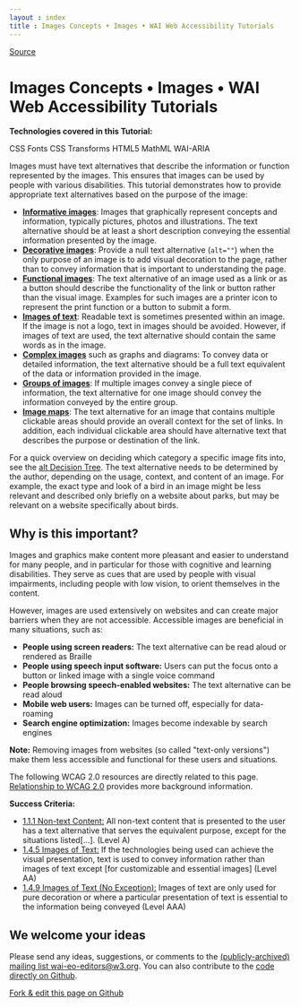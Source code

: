 ```yaml
---
layout : index
title : Images Concepts • Images • WAI Web Accessibility Tutorials
---
```


[Source](https://www.w3.org/WAI/tutorials/images/ "Permalink to Images Concepts • Images • WAI Web Accessibility Tutorials")

# Images Concepts • Images • WAI Web Accessibility Tutorials

**Technologies covered in this Tutorial:**

CSS Fonts CSS Transforms HTML5 MathML WAI-ARIA

Images must have text alternatives that describe the information or function represented by the images. This ensures that images can be used by people with various disabilities. This tutorial demonstrates how to provide appropriate text alternatives based on the purpose of the image:

* **[Informative images][1]**: Images that graphically represent concepts and information, typically pictures, photos and illustrations. The text alternative should be at least a short description conveying the essential information presented by the image.
* **[Decorative images][2]**: Provide a null text alternative (`alt=""`) when the only purpose of an image is to add visual decoration to the page, rather than to convey information that is important to understanding the page.
* **[Functional images][3]**: The text alternative of an image used as a link or as a button should describe the functionality of the link or button rather than the visual image. Examples for such images are a printer icon to represent the print function or a button to submit a form.
* **[Images of text][4]**: Readable text is sometimes presented within an image. If the image is not a logo, text in images should be avoided. However, if images of text are used, the text alternative should contain the same words as in the image.
* **[Complex images][5]** such as graphs and diagrams: To convey data or detailed information, the text alternative should be a full text equivalent of the data or information provided in the image.
* **[Groups of images][6]**: If multiple images convey a single piece of information, the text alternative for one image should convey the information conveyed by the entire group.
* **[Image maps][7]**: The text alternative for an image that contains multiple clickable areas should provide an overall context for the set of links. In addition, each individual clickable area should have alternative text that describes the purpose or destination of the link.


For a quick overview on deciding which category a specific image fits into, see the [alt Decision Tree][8]. The text alternative needs to be determined by the author, depending on the usage, context, and content of an image. For example, the exact type and look of a bird in an image might be less relevant and described only briefly on a website about parks, but may be relevant on a website specifically about birds.

## Why is this important?

Images and graphics make content more pleasant and easier to understand for many people, and in particular for those with cognitive and learning disabilities. They serve as cues that are used by people with visual impairments, including people with low vision, to orient themselves in the content.

However, images are used extensively on websites and can create major barriers when they are not accessible. Accessible images are beneficial in many situations, such as:

* **People using screen readers:** The text alternative can be read aloud or rendered as Braille
* **People using speech input software:** Users can put the focus onto a button or linked image with a single voice command
* **People browsing speech-enabled websites:** The text alternative can be read aloud
* **Mobile web users:** Images can be turned off, especially for data-roaming
* **Search engine optimization:** Images become indexable by search engines

**Note:** Removing images from websites (so called "text-only versions") make them less accessible and functional for these users and situations.

The following WCAG 2.0 resources are directly related to this page. [Relationship to WCAG 2.0][9] provides more background information.

**Success Criteria:**

* [1.1.1 Non-text Content:][10] All non-text content that is presented to the user has a text alternative that serves the equivalent purpose, except for the situations listed[…]. (Level A)
* [1.4.5 Images of Text:][11] If the technologies being used can achieve the visual presentation, text is used to convey information rather than images of text except [for customizable and essential images] (Level AA)
* [1.4.9 Images of Text (No Exception):][12] Images of text are only used for pure decoration or where a particular presentation of text is essential to the information being conveyed (Level AAA)

## We welcome your ideas

Please send any ideas, suggestions, or comments to the [(publicly-archived) mailing list wai-eo-editors@w3.org][13]. You can also contribute to the [code directly on Github][14].

[Fork & edit this page on Github][15]

[1]: informative/
[2]: decorative/
[3]: functional/
[4]: textual/
[5]: complex/
[6]: groups/
[7]: imagemap/
[8]: decision-tree/
[9]: ../#relationship-to-wcag-20
[10]: http://www.w3.org/WAI/WCAG20/quickref/#qr-text-equiv-all
[11]: http://www.w3.org/WAI/WCAG20/quickref/#qr-visual-audio-contrast-text-presentation
[12]: http://www.w3.org/WAI/WCAG20/quickref/#qr-visual-audio-contrast-text-images
[13]: mailto:wai-eo-editors@w3.org?subject=[Tutorial%20Feedback]
[14]: https://github.com/w3c/wai-tutorials
[15]: https://github.com/w3c/wai-tutorials/blob/master/source/images/index.html.erb.md
